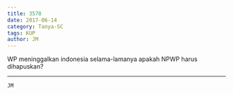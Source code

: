 ```yaml
---
title: 3578
date: 2017-06-14
category: Tanya-SC
tags: KUP
author: JM
---
```


WP meninggalkan indonesia selama-lamanya apakah NPWP harus dihapuskan?

---



`JM`
